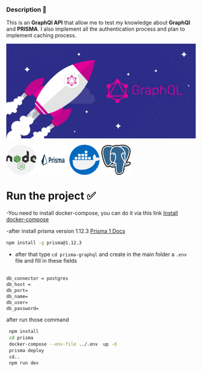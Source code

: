 ### Description 🧩

This is an **GraphQl API** that allow me to test my knowledge about
**GraphQl** and **PRISMA**.
I also implement all the authentication process and plan to implement caching process.

![Made By JoeDaltonGeekVersion](/assets/graphql.jpg)

<p align="left">
  <img align="center" width="80" height="80" src="./assets/nodejs.png">
  <img  align="center" width="80" height="80" src="./assets/prisma.png">
  <img align="center" width="80" height="80" src="./assets/docker.png">
  <img align="center" width="80" height="80" src="./assets/postgre.png">
</p>

# Run the project ✅

-You need to install docker-compose, you can do it via this link [Install docker-compose](https://docs.docker.com/compose/install/)

-after install prisma version 1.12.3 [Prisma 1 Docs](https://v1.prisma.io/docs/1.34)

```sh
npm install -g prisma@1.12.3
```

- after that type `cd prisma-graphql` and create in the main folder a `.env` file and fill in these fields

```env

db_connector = postgres
db_host =
db_port=
db_name=
db_user=
db_password=

```

after run those command

```sh
 npm install
 cd prisma
 docker-compose --env-file ../.env  up -d
 prisma deploy
 cd..
 npm run dev
```

